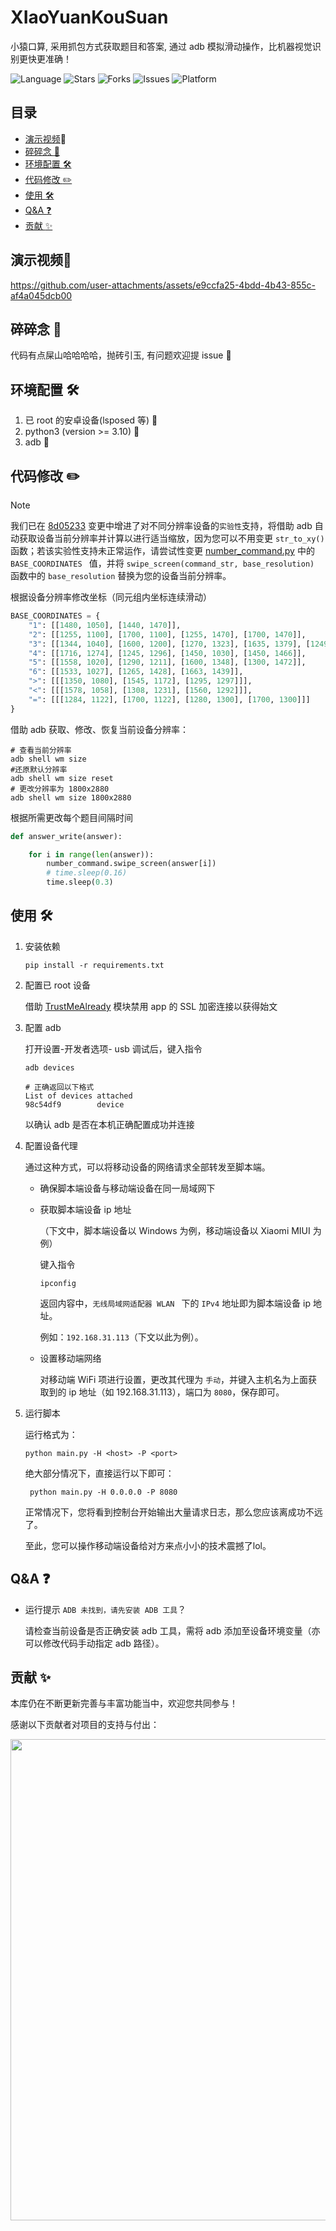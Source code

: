 # XIaoYuanKouSuan

小猿口算, 采用抓包方式获取题目和答案, 通过 adb 模拟滑动操作，比机器视觉识别更快更准确！

![Language](https://img.shields.io/badge/language-python-blue?logo=python)
![Stars](https://img.shields.io/github/stars/cr4n5/XiaoYuanKouSuan.svg)
![Forks](https://img.shields.io/github/forks/cr4n5/XiaoYuanKouSuan.svg)
![Issues](https://img.shields.io/github/issues/cr4n5/XiaoYuanKouSuan.svg)
![Platform](https://img.shields.io/badge/platform-Android-green?logo=android)

## 目录

- [演示视频](#演示视频):movie_camera:
- [碎碎念 :thought_balloon:](#碎碎念-thought_balloon)
- [环境配置 :hammer_and_wrench:](#环境配置-hammer_and_wrench)
- [代码修改 :pencil2:](#代码修改-pencil2)
- [使用 :hammer_and_wrench:](#使用-hammer_and_wrench)
- [Q&A :question:](#Q&A-question)
- [贡献 :sparkles:](#贡献-sparkles)

## 演示视频:movie_camera:

https://github.com/user-attachments/assets/e9ccfa25-4bdd-4b43-855c-af4a045dcb00

## 碎碎念 :thought_balloon:

代码有点屎山哈哈哈哈，抛砖引玉, 有问题欢迎提 issue :bug:

## 环境配置 :hammer_and_wrench:

1. 已 root 的安卓设备(lsposed 等) :iphone:
2. python3​ (version >= 3.10) :snake:
3. adb :electric_plug:

## 代码修改 :pencil2:

> [!NOTE]
>
> 我们已在 [8d05233](https://github.com/cr4n5/XiaoYuanKouSuan/commit/8d0523390cdb09cbcb52bb7f80b8a9c795043f4c) 变更中增进了对不同分辨率设备的`实验性`支持，将借助 adb 自动获取设备当前分辨率并计算以进行适当缩放，因为您可以不用变更 `str_to_xy()` 函数；若该实验性支持未正常运作，请尝试性变更 [number_command.py](https://github.com/cr4n5/XiaoYuanKouSuan/blob/main/number_command.py) 中的 `BASE_COORDINATES ` 值，并将 `swipe_screen(command_str, base_resolution)` 函数中的 `base_resolution` 替换为您的设备当前分辨率。

根据设备分辨率修改坐标（同元组内坐标连续滑动）

```python
BASE_COORDINATES = {
    "1": [[1480, 1050], [1440, 1470]],
    "2": [[1255, 1100], [1700, 1100], [1255, 1470], [1700, 1470]],
    "3": [[1344, 1040], [1600, 1200], [1270, 1323], [1635, 1379], [1249, 1588]],
    "4": [[1716, 1274], [1245, 1296], [1450, 1030], [1450, 1466]],
    "5": [[1558, 1020], [1290, 1211], [1600, 1348], [1300, 1472]],
    "6": [[1533, 1027], [1265, 1428], [1663, 1439]],
    ">": [[[1350, 1080], [1545, 1172], [1295, 1297]]],
    "<": [[[1578, 1058], [1308, 1231], [1560, 1292]]],
    "=": [[[1284, 1122], [1700, 1122], [1280, 1300], [1700, 1300]]]
}
```

借助 adb 获取、修改、恢复当前设备分辨率：

```shell
# 查看当前分辨率
adb shell wm size
#还原默认分辨率
adb shell wm size reset
# 更改分辨率为 1800x2880
adb shell wm size 1800x2880
```

根据所需更改每个题目间隔时间

```python
def answer_write(answer):

    for i in range(len(answer)):
        number_command.swipe_screen(answer[i])
        # time.sleep(0.16)
        time.sleep(0.3)
```

## 使用 :hammer_and_wrench:

1. 安装依赖

   ```shell
   pip install -r requirements.txt
   ```

2. 配置已 root 设备

   借助 [TrustMeAlready](https://github.com/ViRb3/TrustMeAlready/releases) 模块禁用 app 的 SSL 加密连接以获得始文

3. 配置 adb

   打开设置-开发者选项- usb 调试后，键入指令

   ```shell
   adb devices
   ```

   ```shell
   # 正确返回以下格式
   List of devices attached
   98c54df9        device
   ```

   以确认 adb 是否在本机正确配置成功并连接

4. 配置设备代理

   通过这种方式，可以将移动设备的网络请求全部转发至脚本端。

   - 确保脚本端设备与移动端设备在同一局域网下

   - 获取脚本端设备 ip 地址

     （下文中，脚本端设备以 Windows 为例，移动端设备以 Xiaomi MIUI 为例）

     键入指令

     ```shell
     ipconfig
     ```

     返回内容中，`无线局域网适配器 WLAN ` 下的 `IPv4`  地址即为脚本端设备 ip 地址。

     例如：`192.168.31.113`（下文以此为例）。

   - 设置移动端网络

     对移动端 WiFi 项进行设置，更改其代理为 `手动`，并键入主机名为上面获取到的 ip 地址（如 192.168.31.113），端口为 `8080`，保存即可。

5. 运行脚本

   运行格式为：

   ```shell
   python main.py -H <host> -P <port>
   ```

   绝大部分情况下，直接运行以下即可：

   ```shell
    python main.py -H 0.0.0.0 -P 8080
   ```

   正常情况下，您将看到控制台开始输出大量请求日志，那么您应该离成功不远了。

   至此，您可以操作移动端设备给对方来点小小的技术震撼了lol。

## Q&A :question:

- 运行提示 `ADB 未找到，请先安装 ADB 工具`？

  请检查当前设备是否正确安装 adb 工具，需将 adb 添加至设备环境变量（亦可以修改代码手动指定 adb 路径）。
## 贡献 :sparkles:

本库仍在不断更新完善与丰富功能当中，欢迎您共同参与！

感谢以下贡献者对项目的支持与付出：

<p align="center">
    <a href="https://github.com/krahets/hello-algo/graphs/contributors">
        <img width="770" src="https://contrib.rocks/image?repo=cr4n5/XiaoYuanKouSuan&max=100&columns=16" />
    </a>
</p>